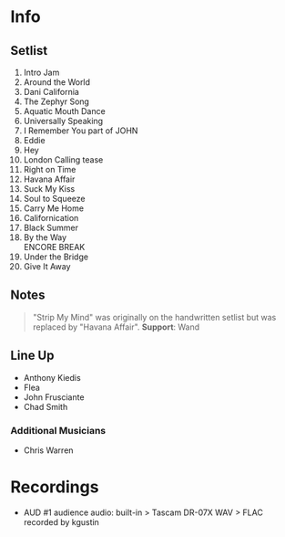 # Info

## Setlist

1. Intro Jam
2. Around the World
3. Dani California
4. The Zephyr Song
5. Aquatic Mouth Dance
6. Universally Speaking
7. I Remember You part of JOHN
8. Eddie
9. Hey
10. London Calling tease
11. Right on Time
12. Havana Affair
13. Suck My Kiss
14. Soul to Squeeze
15. Carry Me Home
16. Californication
17. Black Summer
18. By the Way
<br> ENCORE BREAK
19. Under the Bridge
20. Give It Away

## Notes

> "Strip My Mind" was originally on the handwritten setlist but was replaced by "Havana Affair".
**Support**: Wand
 
## Line Up

* Anthony Kiedis
* Flea
* John Frusciante
* Chad Smith

### Additional Musicians

* Chris Warren

# Recordings

* AUD #1 audience audio: built-in > Tascam DR-07X WAV > FLAC recorded by kgustin
